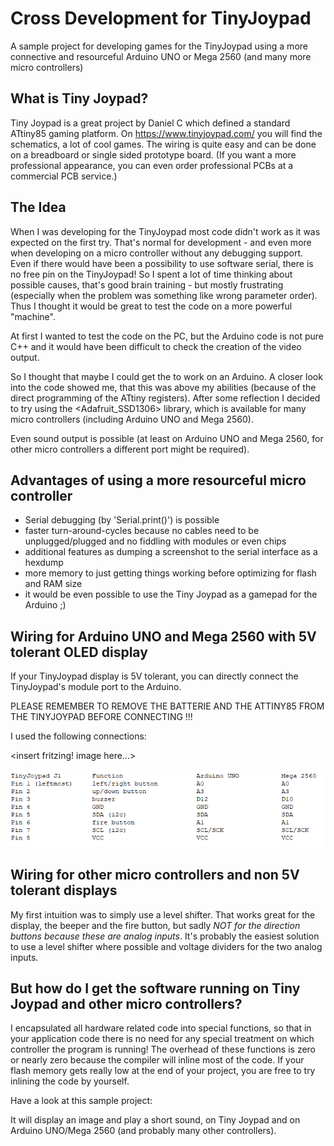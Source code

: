 # Cross Development for TinyJoypad
 A sample project for developing games for the TinyJoypad using a more connective and resourceful Arduino UNO or Mega 2560 (and many more micro controllers)
 

## What is Tiny Joypad?
Tiny Joypad is a great project by Daniel C which defined a standard ATtiny85 gaming platform.
On https://www.tinyjoypad.com/ you will find the schematics, a lot of cool games.
The wiring is quite easy and can be done on a breadboard or single sided prototype board.
(If you want a more professional appearance, you can even order professional PCBs at a commercial
PCB service.)


## The Idea
When I was developing for the TinyJoypad most code didn't work as it was expected on the first try.
That's normal for development - and even more when developing on a micro controller without any debugging support.
Even if there would have been a possibility to use software serial, there is no free pin on the TinyJoypad!
So I spent a lot of time thinking about possible causes, that's good brain training - but mostly frustrating (especially when the problem was something like wrong parameter order). Thus I thought it would be great to test the code on a more powerful "machine".

At first I wanted to test the code on the PC, but the Arduino code is not pure C++ and it would have been difficult to check the creation of the video output.

So I thought that maybe I could get the <ssd1306xled> to work on an Arduino. A closer look into the code showed me, that this was above my abilities (because of the direct programming of the ATtiny registers).
After some reflection I decided to try using the <Adafruit_SSD1306> library, which is available for many micro controllers (including Arduino UNO and Mega 2560).

Even sound output is possible (at least on Arduino UNO and Mega 2560, for other micro controllers a different port might be required).


## Advantages of using a more resourceful micro controller
* Serial debugging (by 'Serial.print()') is possible
* faster turn-around-cycles because no cables need to be unplugged/plugged and no fiddling with modules or even chips
* additional features as dumping a screenshot to the serial interface as a hexdump
* more memory to just getting things working before optimizing for flash and RAM size
* it would be even possible to use the Tiny Joypad as a gamepad for the Arduino ;) 


## Wiring for Arduino UNO and Mega 2560 with 5V tolerant OLED display
If your TinyJoypad display is 5V tolerant, you can directly connect the TinyJoypad's module port to the Arduino.

PLEASE REMEMBER TO REMOVE THE BATTERIE AND THE ATTINY85 FROM THE TINYJOYPAD BEFORE CONNECTING !!!

I used the following connections:

<insert fritzing! image here...>

![Picture](https://github.com/Lorandil/Cross-Development-for-TinyJoypad/blob/main/pic/TinyJoypad-wiring-to-Arduino.png)


## Wiring for other micro controllers and non 5V tolerant displays
My first intuition was to simply use a level shifter. That works great for the display, the beeper and the fire button, but sadly *NOT for the direction buttons because these are analog inputs*.
It's probably the easiest solution to use a level shifter where possible and voltage dividers for the two analog inputs.


## But how do I get the software running on Tiny Joypad and other micro controllers?
I encapsulated all hardware related code into special functions, so that in your application code there is no need 
for any special treatment on which controller the program is running!
The overhead of these functions is zero or nearly zero because the compiler will inline most of the code.
If your flash memory gets really low at the end of your project, you are free to try inlining the code by yourself.

Have a look at this sample project:

It will display an image and play a short sound, on Tiny Joypad and on Arduino UNO/Mega 2560 (and probably many other controllers).



